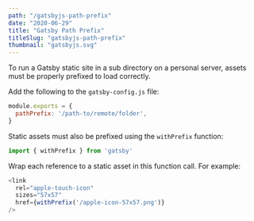 ```yaml
---
path: "/gatsbyjs-path-prefix"
date: "2020-06-29"
title: "Gatsby Path Prefix"
titleSlug: "gatsbyjs-path-prefix"
thumbnail: "gatsbyjs.svg"
---
```


To run a Gatsby static site in a sub directory on a personal server, assets must be properly prefixed to load correctly.

Add the following to the `gatsby-config.js` file:

```javascript
module.exports = {
  pathPrefix: '/path-to/remote/folder',
}
```

Static assets must also be prefixed using the `withPrefix` function:

```javascript
import { withPrefix } from 'gatsby'
```

Wrap each reference to a static asset in this function call. For example:

```javascript
<link
  rel="apple-touch-icon"
  sizes="57x57"
  href={withPrefix('/apple-icon-57x57.png')}
/>
```
